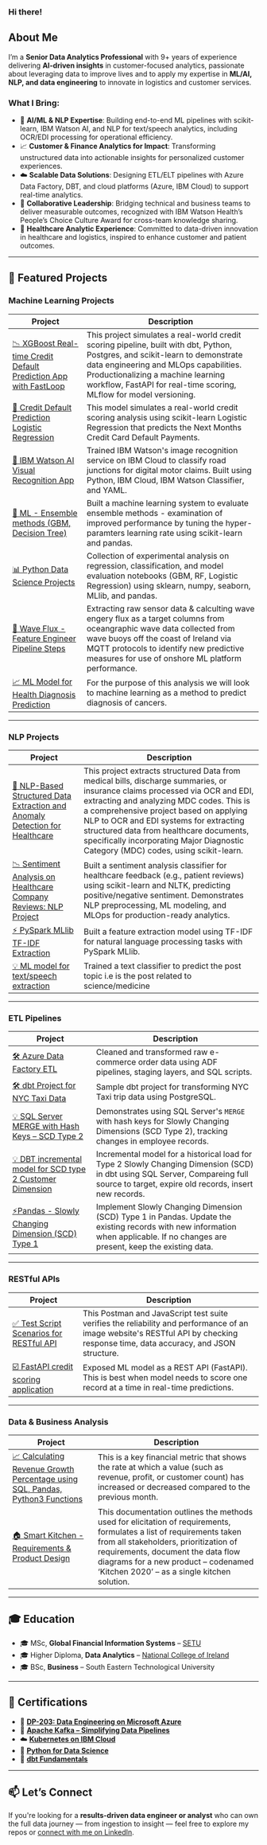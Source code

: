 ### Hi there!

## About Me

I’m a **Senior Data Analytics Professional** with 9+ years of experience delivering **AI-driven insights** in customer-focused analytics, passionate about leveraging data to improve lives and to apply my expertise in **ML/AI, NLP, and data engineering** to innovate in logistics and customer services.

### What I Bring:

- 🧠 **AI/ML & NLP Expertise**: Building end-to-end ML pipelines with scikit-learn, IBM Watson AI, and NLP for text/speech analytics, including OCR/EDI processing for operational efficiency.
- 📈 **Customer & Finance Analytics for Impact**: Transforming unstructured data into actionable insights for personalized customer experiences.
- ☁️ **Scalable Data Solutions**: Designing ETL/ELT pipelines with Azure Data Factory, DBT, and cloud platforms (Azure, IBM Cloud) to support real-time analytics.
- 🤝 **Collaborative Leadership**: Bridging technical and business teams to deliver measurable outcomes, recognized with IBM Watson Health’s People’s Choice Culture Award for cross-team knowledge sharing.
- 💙 **Healthcare Analytic Experience**: Committed to data-driven innovation in healthcare and logistics, inspired to enhance customer and patient outcomes.

---

## 💼 Featured Projects

### Machine Learning Projects

| Project | Description |
|--------|-------------|
| [📉 XGBoost Real-time Credit Default Prediction App with FastLoop](https://github.com/JJRyan0/credit_etl_ml_project/blob/main/readme.md) | This project simulates a real-world credit scoring pipeline, built with dbt, Python, Postgres, and scikit-learn to demonstrate data engineering and MLOps capabilities. Productionalizing a machine learning workflow, FastAPI for real-time scoring, MLflow for model versioning. |
| [🎯 Credit Default Prediction Logistic Regression](https://github.com/JJRyan0/john-python-jupyter-notebooks/blob/master/Credit%20Card%20Default%20Prediction%20-%20Logistic%20Regression.ipynb) | This model simulates a real-world credit scoring analysis using scikit-learn Logistic Regression that predicts the Next Months Credit Card Default Payments.|
| [🤖 IBM Watson AI Visual Recognition App](https://github.com/JJRyan0/ibm-watson-visual-recognition-system-identifying-junction-types) | Trained IBM Watson's image recognition service on IBM Cloud to classify road junctions for digital motor claims. Built using Python, IBM Cloud, IBM Watson Classifier, and YAML. |
| [🧠 ML - Ensemble methods (GBM, Decision Tree)](https://github.com/JJRyan0/john-python-jupyter-notebooks/blob/master/Ensembles%20-%20Gradient%20Boosting%20Machines%20v.s%20Decision%20Tree%20ML%20Models.ipynb) | Built a machine learning system to evaluate ensemble methods - examination of improved performance by tuning the hyper-paramters learning rate using scikit-learn and pandas. |
| [📊 Python Data Science Projects](https://github.com/JJRyan0/john-python-jupyter-notebooks) | Collection of experimental  analysis on regression, classification, and model evaluation notebooks (GBM, RF, Logistic Regression) using sklearn, numpy, seaborn, MLlib, and pandas. |
| [🌊 Wave Flux  - Feature Engineer Pipeline Steps](https://github.com/JJRyan0/wave_energy_flux_feature_pipeline/blob/main/Wave%20Flux%20%20-%20Feature%20Engineer%20Pipeline%20Steps%20V1.ipynb) | Extracting raw sensor data & calculting wave engery flux as a target columns from oceangraphic wave data collected from wave buoys off the coast of Ireland via MQTT protocols to identify new predictive measures for use of onshore ML platform performance.|
| [ 📈 ML Model for Health Diagnosis Prediction ](https://github.com/JJRyan0/john-python-jupyter-notebooks/blob/master/Machine%20Learning-Wisconson%20Breast%20Cancer%20Diagnosis%20Prediction.ipynb) | For the purpose of this analysis we will look to machine learning as a method to predict diagnosis of cancers. |

---

### NLP Projects

| Project | Description |
|--------|-------------|
| [ 👾 NLP-Based Structured Data Extraction and Anomaly Detection for Healthcare](https://github.com/JJRyan0/JR_repo_anomaly_detection/blob/main/NLP-Based%20Anomaly%20Detection%20for%20Healthcare%20Documents%20v2.ipynb) | This project extracts structured Data from medical bills, discharge summaries, or insurance claims processed via OCR and EDI, extracting and analyzing MDC codes. This is a comprehensive project based on applying NLP to OCR and EDI systems for extracting structured data from healthcare documents, specifically incorporating Major Diagnostic Category (MDC) codes, using scikit-learn. |
| [📉 Sentiment Analysis on Healthcare Company Reviews: NLP Project](https://github.com/JJRyan0/john-python-jupyter-notebooks/blob/master/Sentiment%20Analysis%20on%20Healthcare%20Company%20Reviews%20NLP%20Project.ipynb) | Built a sentiment analysis classifier for healthcare feedback (e.g., patient reviews) using scikit-learn and NLTK, predicting positive/negative sentiment. Demonstrates NLP preprocessing, ML modeling, and MLOps for production-ready analytics. |
| [⚡️ PySpark MLlib TF-IDF Extraction](https://github.com/JJRyan0/john-python-jupyter-notebooks/blob/master/Apache%20Spark%20(MLlib)%20-%20%20Extracting%20Text%20Features%20for%20TF-IDF.ipynb) | Built a feature extraction model using TF-IDF for natural language processing tasks with PySpark MLlib. |
| [ 💡 ML model for text/speech extraction](https://github.com/JJRyan0/john-python-jupyter-notebooks/blob/master/Python%20Text%20Mining-%20Sentiment%20Analysis%20-%20Naive%20Bayes%20MultinomialNB.ipynb) | Trained a text classifier to predict the post topic i.e is the post related to science/medicine |

---

### ETL Pipelines

| Project | Description |
|--------|-------------|
| [🛠 Azure Data Factory ETL](https://github.com/JJRyan0/ETL_Raw_Transform_Curated_Schema/tree/main) | Cleaned and transformed raw e-commerce order data using ADF pipelines, staging layers, and SQL scripts. |
| [🛠 dbt Project for NYC Taxi Data](https://github.com/JJRyan0/NYC-Taxi-ETL-with-dbt-Core/tree/main) | Sample dbt project for transforming NYC Taxi trip data using PostgreSQL. |
| [💡 SQL Server MERGE with Hash Keys – SCD Type 2](https://github.com/JJRyan0/T_SQL_Scripts/blob/main/scd_type_2_hash_keys.md) | Demonstrates using SQL Server's `MERGE` with hash keys for Slowly Changing Dimensions (SCD Type 2), tracking changes in employee records. |
| [💡 DBT incremental model for SCD type 2 Customer Dimension](https://github.com/JJRyan0/dbt_scd2_customer_dim/tree/main) |  Incremental model for a historical load for Type 2 Slowly Changing Dimension (SCD) in dbt using SQL Server, Compareing full source to target, expire old records, insert new records. |
| [⚡️Pandas - Slowly Changing Dimension (SCD) Type 1 ](https://github.com/JJRyan0/credit_risk_modeling_analysis/blob/main/Slowly%20Changing%20Dimension%20(SCD)%20Type%201%20in%20Pandas.ipynb) | Implement Slowly Changing Dimension (SCD) Type 1 in Pandas. Update the existing records with new information when applicable. If no changes are present, keep the existing data.|

---

### RESTful APIs

| Project | Description |
|--------|-------------|
| [✅ Test Script Scenarios for RESTful API](https://github.com/JJRyan0/rest_api_test_cases) | This Postman and JavaScript test suite verifies the reliability and performance of an image website's RESTful API by checking response time, data accuracy, and JSON structure. 
| [☑️ FastAPI credit scoring application]( https://github.com/JJRyan0/credit_etl_ml_project/blob/main/main.py) | Exposed ML model as a REST API (FastAPI). This is best when model needs to score one record at a time in real-time predictions.| 

---

### Data & Business Analysis

| Project | Description |
|--------|-------------|
| [📈 Calculating Revenue Growth Percentage using SQL, Pandas, Python3 Functions](https://github.com/JJRyan0/credit_risk_modeling_analysis/blob/main/Calculating%20Revenue%20Growth%20Percent%20functions.ipynb)| This is a key financial metric that shows the rate at which a value (such as revenue, profit, or customer count) has increased or decreased compared to the previous month. |
| [🏠 Smart Kitchen - Requirements & Product Design](https://github.com/JJRyan0/business-analyst-projects/blob/main/Business%20Analysis%20Data%20Flow%20-%20Smart%20Kitchen.pdf) | This documentation outlines the methods used for elicitation of requirements, formulates a list of requirements taken from all stakeholders, prioritization of requirements, document the data flow diagrams for a new product – codenamed ‘Kitchen 2020’ – as a single kitchen solution. | 


---

## 🎓 Education

- 🎓 MSc, **Global Financial Information Systems** – [SETU](https://www.wit.ie/schools/business/school_of_business/msc_in_gfis)  
- 🎓 Higher Diploma, **Data Analytics** – [National College of Ireland](http://courses.ncirl.ie/index.cfm/page/course/courseId/2372)
- 🎓 BSc, **Business** – South Eastern Technological University  

---

## 📜 Certifications

- 📘 [**DP-203: Data Engineering on Microsoft Azure**](https://www.udemy.com/certificate/UC-66ebb2ee-c829-4ca3-9e92-0b86e3ae24d3/)
- 🧬 [**Apache Kafka – Simplifying Data Pipelines**](https://www.credly.com/badges/105fd5cb-1750-4690-ab75-86aaf63de1e3/linked_in)
- ☁️ [**Kubernetes on IBM Cloud**](https://www.credly.com/badges/a0d091ab-123b-435a-b48c-82cf2d8bc9a4/linked_in)
- 🐍 [**Python for Data Science**](https://www.credly.com/badges/c79e4eb4-7871-4889-a4eb-bbddcf12d3ba/linked_in)
- 🧱 [**dbt Fundamentals**](https://credentials.getdbt.com/8ff129f2-1223-47f4-85e9-06b5969bf1d4#acc.63xYluqf)

---

## 📫 Let’s Connect

If you're looking for a **results-driven data engineer or analyst** who can own the full data journey — from ingestion to insight — feel free to explore my repos or [connect with me on LinkedIn](https://www.linkedin.com/in/john-ryan-da/).


